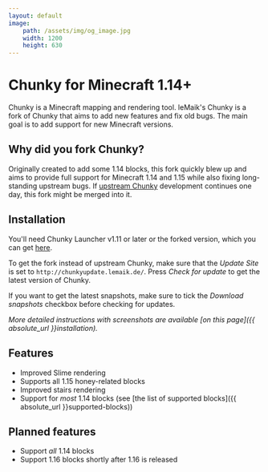 ```yaml
---
layout: default
image:
    path: /assets/img/og_image.jpg
    width: 1200
    height: 630
---
```


# Chunky for Minecraft 1.14+

Chunky is a Minecraft mapping and rendering tool. leMaik's Chunky is a fork of Chunky that aims to add new features and fix old bugs. The main goal is to add support for new Minecraft versions.

## Why did you fork Chunky?

Originally created to add some 1.14 blocks, this fork quickly blew up and aims to provide full support for Minecraft 1.14 and 1.15 while also fixing long-standing upstream bugs. If [upstream Chunky](http://chunky.llbit.se) development continues one day, this fork might be merged into it.

## Installation

You'll need Chunky Launcher v1.11 or later or the forked version, which you can get [here](http://chunkyupdate.lemaik.de/ChunkyLauncher.jar).

To get the fork instead of upstream Chunky, make sure that the _Update Site_ is set to `http://chunkyupdate.lemaik.de/`. Press _Check for update_ to get the latest version of Chunky.

If you want to get the latest snapshots, make sure to tick the _Download snapshots_ checkbox before checking for updates.

_More detailed instructions with screenshots are available [on this page]({{ absolute_url }}installation)._

## Features

- Improved Slime rendering
- Supports all 1.15 honey-related blocks
- Improved stairs rendering
- Support for _most_ 1.14 blocks (see [the list of supported blocks]({{ absolute_url }}supported-blocks))

## Planned features

- Support _all_ 1.14 blocks
- Support 1.16 blocks shortly after 1.16 is released
